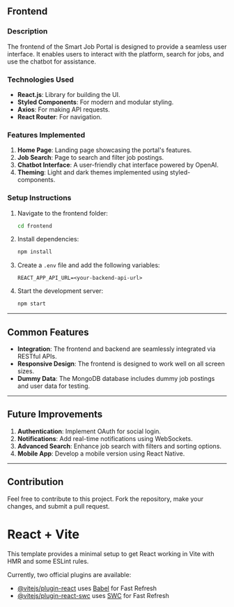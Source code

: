 ## Frontend

### Description
The frontend of the Smart Job Portal is designed to provide a seamless user interface. It enables users to interact with the platform, search for jobs, and use the chatbot for assistance.

### Technologies Used
- **React.js**: Library for building the UI.
- **Styled Components**: For modern and modular styling.
- **Axios**: For making API requests.
- **React Router**: For navigation.

### Features Implemented
1. **Home Page**: Landing page showcasing the portal's features.
2. **Job Search**: Page to search and filter job postings.
3. **Chatbot Interface**: A user-friendly chat interface powered by OpenAI.
4. **Theming**: Light and dark themes implemented using styled-components.

### Setup Instructions
1. Navigate to the frontend folder:
   ```bash
   cd frontend
   ```
2. Install dependencies:
   ```bash
   npm install
   ```
3. Create a `.env` file and add the following variables:
   ```env
   REACT_APP_API_URL=<your-backend-api-url>
   ```
4. Start the development server:
   ```bash
   npm start
   ```

---

## Common Features
- **Integration**: The frontend and backend are seamlessly integrated via RESTful APIs.
- **Responsive Design**: The frontend is designed to work well on all screen sizes.
- **Dummy Data**: The MongoDB database includes dummy job postings and user data for testing.

---

## Future Improvements
1. **Authentication**: Implement OAuth for social login.
2. **Notifications**: Add real-time notifications using WebSockets.
3. **Advanced Search**: Enhance job search with filters and sorting options.
4. **Mobile App**: Develop a mobile version using React Native.

---

## Contribution
Feel free to contribute to this project. Fork the repository, make your changes, and submit a pull request.

# React + Vite

This template provides a minimal setup to get React working in Vite with HMR and some ESLint rules.

Currently, two official plugins are available:

- [@vitejs/plugin-react](https://github.com/vitejs/vite-plugin-react/blob/main/packages/plugin-react/README.md) uses [Babel](https://babeljs.io/) for Fast Refresh
- [@vitejs/plugin-react-swc](https://github.com/vitejs/vite-plugin-react-swc) uses [SWC](https://swc.rs/) for Fast Refresh
